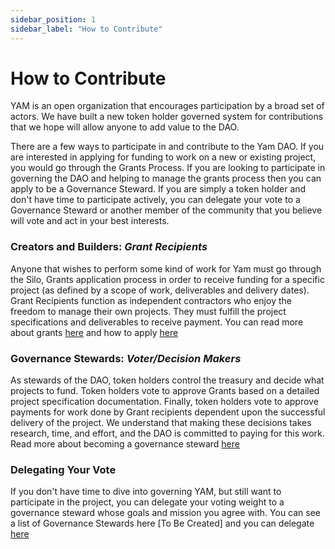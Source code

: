 ```yaml
---
sidebar_position: 1
sidebar_label: "How to Contribute"
---
```


# How to Contribute

YAM is an open organization that encourages participation by a broad set of actors. We have built a new token holder governed system for contributions that we hope will allow anyone to add value to the DAO.

There are a few ways to participate in and contribute to the Yam DAO. If you are interested in applying for funding to work on a new or existing project, you would go through the Grants Process. If you are looking to participate in governing the DAO and helping to manage the grants process then you can apply to be a Governance Steward. If you are simply a token holder and don't have time to participate actively, you can delegate your vote to a Governance Steward or another member of the community that you believe will vote and act in your best interests.

### Creators and Builders: *Grant Recipients*

Anyone that wishes to perform some kind of work for Yam must go through the Silo, Grants application process in order to receive funding for a specific project (as defined by a scope of work, deliverables and delivery dates). Grant Recipients function as independent contractors who enjoy the freedom to manage their own projects. They must fulfill the project specifications and deliverables to receive payment. You can read more about grants [here](yam-grants.md) and how to apply [here](the-grants-process.md)

### Governance Stewards: *Voter/Decision Makers*

As stewards of the DAO, token holders control the treasury and decide what projects to fund. Token holders vote to approve Grants based on a detailed project specification documentation. Finally, token holders vote to approve payments for work done by Grant recipients dependent upon the successful delivery of the project. We understand that making these decisions takes research, time, and effort, and the DAO is committed to paying for this work. Read more about becoming a governance steward [here](governance-stewards.md)

### Delegating Your Vote

If you don't have time to dive into governing YAM, but still want to participate in the project, you can delegate your voting weight to a governance steward whose goals and mission you agree with. You can see a list of Governance Stewards here [To Be Created] and you can delegate [here](https://yam.finance/governance#/governance)
